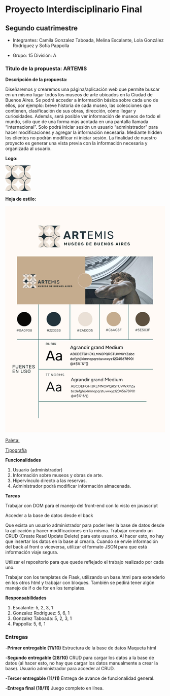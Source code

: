 # Proyecto Interdisciplinario Final
## Segundo cuatrimestre 

- Integrantes: Camila Gonzalez Taboada, Melina Escalante, Lola González Rodriguez y Sofía Pappolla  

- Grupo: 15 División: A  

### Titulo de la propuesta: ARTEMIS

**Descripción de la propuesta:**  

Diseñaremos y crearemos una página/aplicación web que permite buscar en un mismo lugar todos los museos de arte ubicados en la Ciudad de Buenos Aires. 
Se podrá acceder a información básica sobre cada uno de ellos, por ejemplo: breve historia de cada museo, las colecciones que contienen, clasificación de sus obras, dirección, cómo llegar y curiosidades. Además, será posible ver información de museos de todo el mundo, sólo que de una forma más acotada en una pantalla llamada “internacional”.
Solo podrá iniciar sesión un usuario “administrador” para hacer modificaciones y agregar la información necesaria. Mediante hidden los clientes no podrán modificar ni iniciar sesión.
La finalidad de nuestro proyecto es generar una vista previa con la información necesaria y organizada al usuario.

**Logo:**  

![Logo](Logo80.png)  

**Hoja de estilo:**  

![Stylesheet](hojaDeEstilo.jpg)

[Paleta:](https://coolors.co/palette/0a0908-22333b-eae0d5-c6ac8f-5e503f)  

[Tipografía](https://fonts.google.com/specimen/Rubik?query=rubik) 

**Funcionalidades** 

1. Usuario (administrador)
2. Información sobre museos y obras de arte.
3. Hipervínculo directo a las reservas.
4. Administrador podrá modificar información almacenada.

**Tareas**  

Trabajar con DOM para el manejo del front-end con lo visto en javascript  

Acceder a la base de datos desde el back  

Que exista un usuario administrador para poder leer la base de datos desde la aplicación y hacer modificaciones en la misma. Trabajar creando un CRUD (Create Read Update Delete) para este usuario. Al hacer esto, no hay que insertar los datos en la base al crearla.
Cuando se envíe información del back al front o viceversa, utilizar el formato JSON para que está información viaje segura.  

Utilizar el repositorio para que quede reflejado el trabajo realizado por cada uno.  

Trabajar con los templates de Flask, utilizando un base.html para extenderlo en los otros html y trabajar con bloques. También se pedirá tener algún manejo de if o de for en los templates.

**Responsabilidades**

1. Escalante: 5, 2, 3, 1
2. Gonzalez Rodriguez: 5, 6, 1
3. Gonzalez Taboada: 5, 2, 3, 1
4. Pappolla: 5, 6, 1

### Entregas

-**Primer entregable (11/10)**
Estructura de la base de datos
Maqueta html

-**Segundo entregable (28/10)**
CRUD para cargar los datos a la base de datos (al hacer esto, no hay que cargar los datos manualmente a crear la base).
Usuario administrador para acceder al CRUD.

-**Tercer entregable (11/11)**
Entrega de avance de funcionalidad general.

-**Entrega final (18/11)**
Juego completo en línea.

